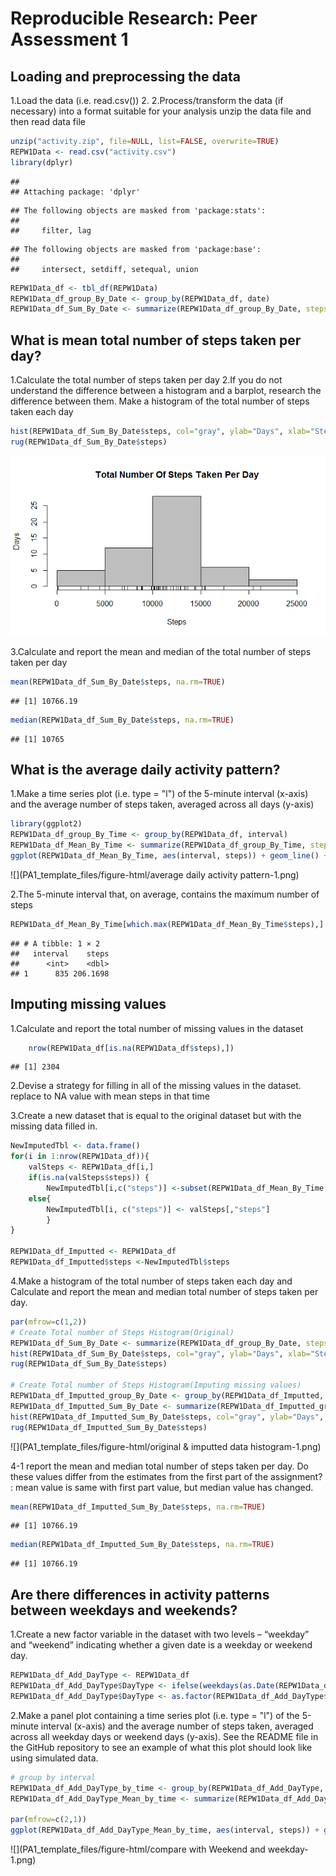 # Reproducible Research: Peer Assessment 1




## Loading and preprocessing the data
 1.Load the data (i.e. read.csv())
 2. 2.Process/transform the data (if necessary) into a format suitable for your analysis
unzip the data file and then read data file

```r
unzip("activity.zip", file=NULL, list=FALSE, overwrite=TRUE)  
REPW1Data <- read.csv("activity.csv")
library(dplyr)
```

```
## 
## Attaching package: 'dplyr'
```

```
## The following objects are masked from 'package:stats':
## 
##     filter, lag
```

```
## The following objects are masked from 'package:base':
## 
##     intersect, setdiff, setequal, union
```

```r
REPW1Data_df <- tbl_df(REPW1Data)
REPW1Data_df_group_By_Date <- group_by(REPW1Data_df, date)
REPW1Data_df_Sum_By_Date <- summarize(REPW1Data_df_group_By_Date, steps=sum(steps))
```

  
## What is mean total number of steps taken per day?
1.Calculate the total number of steps taken per day
2.If you do not understand the difference between a histogram and a barplot, research the difference between them. Make a histogram of the total number of steps taken each day

```r
hist(REPW1Data_df_Sum_By_Date$steps, col="gray", ylab="Days", xlab="Steps", main="Total Number Of Steps Taken Per Day")
rug(REPW1Data_df_Sum_By_Date$steps)
```

![](PA1_template_files/figure-html/hist-1.png)<!-- -->

3.Calculate and report the mean and median of the total number of steps taken per day

```r
mean(REPW1Data_df_Sum_By_Date$steps, na.rm=TRUE)
```

```
## [1] 10766.19
```

```r
median(REPW1Data_df_Sum_By_Date$steps, na.rm=TRUE)
```

```
## [1] 10765
```


## What is the average daily activity pattern?
1.Make a time series plot (i.e. type = "l") of the 5-minute interval (x-axis) and the average number of steps taken, averaged across all days (y-axis)

```r
library(ggplot2)
REPW1Data_df_group_By_Time <- group_by(REPW1Data_df, interval)
REPW1Data_df_Mean_By_Time <- summarize(REPW1Data_df_group_By_Time, steps=mean(steps,na.rm=TRUE))
ggplot(REPW1Data_df_Mean_By_Time, aes(interval, steps)) + geom_line() + labs(title = "Time series plot of the average number of steps taken", x="Time Series", y="Average Number Of Stpes")
```

![](PA1_template_files/figure-html/average daily activity pattern-1.png)<!-- -->

2.The 5-minute interval that, on average, contains the maximum number of steps 

```r
REPW1Data_df_Mean_By_Time[which.max(REPW1Data_df_Mean_By_Time$steps),]    
```

```
## # A tibble: 1 × 2
##   interval    steps
##      <int>    <dbl>
## 1      835 206.1698
```

## Imputing missing values
1.Calculate and report the total number of missing values in the dataset

```r
    nrow(REPW1Data_df[is.na(REPW1Data_df$steps),])
```

```
## [1] 2304
```
2.Devise a strategy for filling in all of the missing values in the dataset.
  replace to NA value with mean steps in that time
  
3.Create a new dataset that is equal to the original dataset but with the missing data filled in.

```r
NewImputedTbl <- data.frame()
for(i in 1:nrow(REPW1Data_df)){
    valSteps <- REPW1Data_df[i,]
    if(is.na(valSteps$steps)) {
        NewImputedTbl[i,c("steps")] <-subset(REPW1Data_df_Mean_By_Time,interval==valSteps$interval, select="steps")}
    else{
        NewImputedTbl[i, c("steps")] <- valSteps[,"steps"]
        }
}

REPW1Data_df_Imputted <- REPW1Data_df
REPW1Data_df_Imputted$steps <-NewImputedTbl$steps
```

4.Make a histogram of the total number of steps taken each day and Calculate and report the mean and median total number of steps taken per day.

```r
par(mfrow=c(1,2))
# Create Total number of Steps Histogram(Original)
REPW1Data_df_Sum_By_Date <- summarize(REPW1Data_df_group_By_Date, steps=sum(steps))
hist(REPW1Data_df_Sum_By_Date$steps, col="gray", ylab="Days", xlab="Steps", main="Original")
rug(REPW1Data_df_Sum_By_Date$steps)

# Create Total number of Steps Histogram(Imputing missing values)
REPW1Data_df_Imputted_group_By_Date <- group_by(REPW1Data_df_Imputted, date)
REPW1Data_df_Imputted_Sum_By_Date <- summarize(REPW1Data_df_Imputted_group_By_Date, steps=sum(steps))
hist(REPW1Data_df_Imputted_Sum_By_Date$steps, col="gray", ylab="Days", xlab="Steps", main="Imputing NA")
rug(REPW1Data_df_Imputted_Sum_By_Date$steps)
```

![](PA1_template_files/figure-html/original & imputted data histogram-1.png)<!-- -->

4-1 report the mean and median total number of steps taken per day. Do these values differ from the estimates from the first part of the assignment?
   : mean value is same with first part value, but median value has changed.

```r
mean(REPW1Data_df_Imputted_Sum_By_Date$steps, na.rm=TRUE)
```

```
## [1] 10766.19
```

```r
median(REPW1Data_df_Imputted_Sum_By_Date$steps, na.rm=TRUE)
```

```
## [1] 10766.19
```


## Are there differences in activity patterns between weekdays and weekends?
  
1.Create a new factor variable in the dataset with two levels – “weekday” and “weekend” indicating whether a given date is a weekday or weekend day.

```r
REPW1Data_df_Add_DayType <- REPW1Data_df
REPW1Data_df_Add_DayType$DayType <- ifelse(weekdays(as.Date(REPW1Data_df_Add_DayType$date)) %in% c("Saturday", "Sunday"), "Weekend","Weekday")
REPW1Data_df_Add_DayType$DayType <- as.factor(REPW1Data_df_Add_DayType$DayType)
```

2.Make a panel plot containing a time series plot (i.e. type = "l") of the 5-minute interval (x-axis) and the average number of steps taken, averaged across all weekday days or weekend days (y-axis). See the README file in the GitHub repository to see an example of what this plot should look like using simulated data.

```r
# group by interval
REPW1Data_df_Add_DayType_by_time <- group_by(REPW1Data_df_Add_DayType, interval, DayType)
REPW1Data_df_Add_DayType_Mean_by_time <- summarize(REPW1Data_df_Add_DayType_by_time, steps=mean(steps,na.rm=TRUE))

par(mfrow=c(2,1))
ggplot(REPW1Data_df_Add_DayType_Mean_by_time, aes(interval, steps)) + geom_line() + facet_grid(DayType ~ .) + labs(title = "Time series plot of the average number of steps taken", x="Time Series", y="Average Number Of Stpes")
```

![](PA1_template_files/figure-html/compare with Weekend and weekday-1.png)<!-- -->


